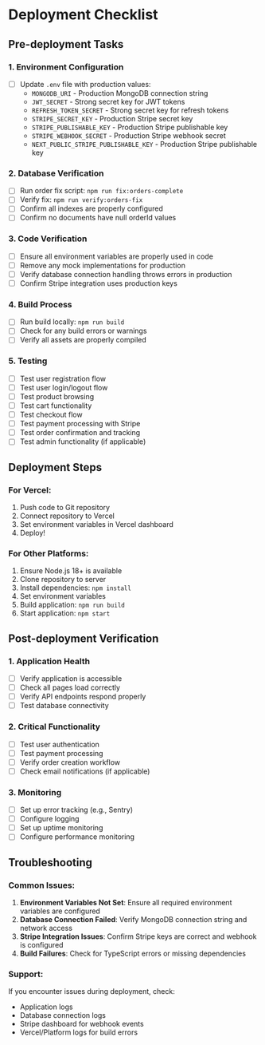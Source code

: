 # Deployment Checklist

## Pre-deployment Tasks

### 1. Environment Configuration
- [ ] Update `.env` file with production values:
  - `MONGODB_URI` - Production MongoDB connection string
  - `JWT_SECRET` - Strong secret key for JWT tokens
  - `REFRESH_TOKEN_SECRET` - Strong secret key for refresh tokens
  - `STRIPE_SECRET_KEY` - Production Stripe secret key
  - `STRIPE_PUBLISHABLE_KEY` - Production Stripe publishable key
  - `STRIPE_WEBHOOK_SECRET` - Production Stripe webhook secret
  - `NEXT_PUBLIC_STRIPE_PUBLISHABLE_KEY` - Production Stripe publishable key

### 2. Database Verification
- [ ] Run order fix script: `npm run fix:orders-complete`
- [ ] Verify fix: `npm run verify:orders-fix`
- [ ] Confirm all indexes are properly configured
- [ ] Confirm no documents have null orderId values

### 3. Code Verification
- [ ] Ensure all environment variables are properly used in code
- [ ] Remove any mock implementations for production
- [ ] Verify database connection handling throws errors in production
- [ ] Confirm Stripe integration uses production keys

### 4. Build Process
- [ ] Run build locally: `npm run build`
- [ ] Check for any build errors or warnings
- [ ] Verify all assets are properly compiled

### 5. Testing
- [ ] Test user registration flow
- [ ] Test user login/logout flow
- [ ] Test product browsing
- [ ] Test cart functionality
- [ ] Test checkout flow
- [ ] Test payment processing with Stripe
- [ ] Test order confirmation and tracking
- [ ] Test admin functionality (if applicable)

## Deployment Steps

### For Vercel:
1. Push code to Git repository
2. Connect repository to Vercel
3. Set environment variables in Vercel dashboard
4. Deploy!

### For Other Platforms:
1. Ensure Node.js 18+ is available
2. Clone repository to server
3. Install dependencies: `npm install`
4. Set environment variables
5. Build application: `npm run build`
6. Start application: `npm start`

## Post-deployment Verification

### 1. Application Health
- [ ] Verify application is accessible
- [ ] Check all pages load correctly
- [ ] Verify API endpoints respond properly
- [ ] Test database connectivity

### 2. Critical Functionality
- [ ] Test user authentication
- [ ] Test payment processing
- [ ] Verify order creation workflow
- [ ] Check email notifications (if applicable)

### 3. Monitoring
- [ ] Set up error tracking (e.g., Sentry)
- [ ] Configure logging
- [ ] Set up uptime monitoring
- [ ] Configure performance monitoring

## Troubleshooting

### Common Issues:
1. **Environment Variables Not Set**: Ensure all required environment variables are configured
2. **Database Connection Failed**: Verify MongoDB connection string and network access
3. **Stripe Integration Issues**: Confirm Stripe keys are correct and webhook is configured
4. **Build Failures**: Check for TypeScript errors or missing dependencies

### Support:
If you encounter issues during deployment, check:
- Application logs
- Database connection logs
- Stripe dashboard for webhook events
- Vercel/Platform logs for build errors